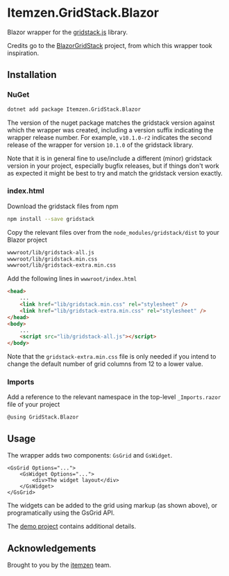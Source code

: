# Itemzen.GridStack.Blazor

Blazor wrapper for the [gridstack.js](https://gridstackjs.com/) library.

Credits go to the [BlazorGridStack](https://github.com/decelis/BlazorGridStack) project,
from which this wrapper took inspiration.

## Installation

### NuGet

```bash
dotnet add package Itemzen.GridStack.Blazor
```

The version of the nuget package matches the gridstack version against which the wrapper was created,
including a version suffix indicating the wrapper release number. For example, `v10.1.0-r2` indicates the
second release of the wrapper for version `10.1.0` of the gridstack library.

Note that it is in general fine to use/include a different (minor) gridstack version in your project,
especially bugfix releases, but if things don't work as expected it might be best to try and match 
the gridstack version exactly.

### index.html

Download the gridstack files from npm

```bash
npm install --save gridstack
```

Copy the relevant files over from the `node_modules/gridstack/dist` to your Blazor project

```bash
wwwroot/lib/gridstack-all.js
wwwroot/lib/gridstack.min.css
wwwroot/lib/gridstack-extra.min.css
```

Add the following lines in `wwwroot/index.html`

```html
<head>
    ...
    <link href="lib/gridstack.min.css" rel="stylesheet" />
    <link href="lib/gridstack-extra.min.css" rel="stylesheet" />
</head>
<body>
    ...
    <script src="lib/gridstack-all.js"></script>
</body>
```

Note that the `gridstack-extra.min.css` file is only needed if you intend to change the default number
of grid columns from 12 to a lower value.

### Imports

Add a reference to the relevant namespace in the top-level `_Imports.razor` file of your project

```razor
@using GridStack.Blazor
```

## Usage

The wrapper adds two components: `GsGrid` and `GsWidget`.

```razor
<GsGrid Options="...">
    <GsWidget Options="...">
        <div>The widget layout</div>
    </GsWidget>
</GsGrid>
```

The widgets can be added to the grid using markup (as shown above), or programatically
using the GsGrid API.

The [demo project](https://github.com/itemzen/gridstack-blazor/tree/main/GridStack.Blazor.Demo) contains additional details.

## Acknowledgements

Brought to you by the [itemzen](https://itemzen.com) team.
